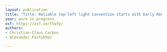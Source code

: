 ```yaml
---
layout: publication
title: "Title: Reliable top-left light convention starts with Early Renaissance: An extensive approach comprising 10k artworks"
year: work in progress
osf: https://osf.io/t5qfp/
authors:
- Christian-Claus Carbon
- Alexander Pastukhov

---
```

